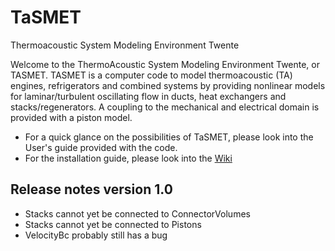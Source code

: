 # TaSMET
Thermoacoustic System Modeling Environment Twente

Welcome to the ThermoAcoustic System Modeling Environment Twente, or
TASMET. TASMET is a computer code to model thermoacoustic (TA)
engines, refrigerators and combined systems by providing nonlinear
models for laminar/turbulent oscillating flow in ducts, heat
exchangers and stacks/regenerators. A coupling to the mechanical and
electrical domain is provided with a piston model.

- For a quick glance on the possibilities of TaSMET, please look into
the User's guide provided with the code.
- For the installation guide, please look into the [Wiki][Wiki]

[Wiki]: https://github.com/amdj/tasmet/wiki


## Release notes version 1.0
- Stacks cannot yet be connected to ConnectorVolumes
- Stacks cannot yet be connected to Pistons
- VelocityBc probably still has a bug
